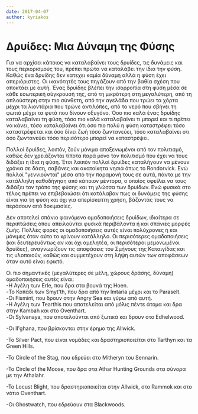 ```yaml
---
date: 2017-04-07
author: kyriakos
---
```

# Δρυίδες: Μια Δύναμη της Φύσης

Για να αρχίσει κάποιος να καταλαβαίνει τους δρυίδες, τις δυνάμεις και τους
περιορισμούς του, πρέπει πρώτα να καταλάβει την ίδια την φύση. Καθώς ένα
δρυίδης δεν κατεχει καμία δύναμη αλλά η φύση έχει απεριόριστες. Οι ικανότητές
τους πηγάζουν από την βαθία σχέση που αποκτάει με αυτή. Ένας δρυίδης βλέπει
την ισορροπία στη φύση μέσα σε κάθε εσωτερική σύγκρουσή της, από τη μικρότερη
στη μεγαλύτερη, από τη απλούστερη στην πιο σύνθετη, από την αγελάδα που τρώει
τα χόρτα μέχρι τα λιοντάρια που τρώνε αντιλόπες, από το νερό που σβήνει τη
φωτιά μέχρι τα φυτά που δίνουν οξυγόνο. Όσο πιο καλά ένας δρυίδης καταλαβαίνει
τη φύση, τόσο πιο καλά καταλαβαίνει τι μπορεί και τι πρέπει να κάνει, τόσο
καταλαβαίνει ότι όσο πιο πολύ η φύση καταστρέφει τόσο καταστρέφεται και όσο
δίνει ζωή τόσο ζωντανεύει, τόσο καταλαβαίνει οτι όσο ζωντανεύει τόσο
περισότερο μπορεί να καταστρέψει.



Πολλοί δρυίδες, λοιπόν, ζούν μόνιμα αποξενωμένοι από τον πολιτισμό, καθώς δεν
χρειάζονται τίποτα παρά μόνο τον πολιτισμό που έχει να τους διδάξει η ίδια η
φύση. Έτσι λοιπόν πολλοί δρυίδες καταλήγουν να μένουν χρόνια σε δάση, σαβάνες
και ακατοίκητα νησιά όπως το Rondorvick. Ενώ πολλοί "γεννιούνται" μέσα από την
παραμονή τους σε αυτά, πάντα με την κατάλληλη καθοδήγηση από κάποιον μέντορα,
ο οποίος οφείλει να τους διδάξει τον τρόπο της φύσης και τη γλώσσα των
δρυίδων. Ενώ φυσικά στο τέλος πρέπει να επιβεβαιώσει ότι κατάλαβαν πως οι
δυνάμεις της φύσης είναι για τη φύση και όχι για απερίσκεπτη χρήση, βάζοντάς
τους να περάσουν από δοκιμασίες.  

Δεν αποτελεί σπάνιο φαινόμενο ομαδοποιήσεις δρυίδων, ιδιαίτερα σε περιπτώσεις
όπου απειλούνται φυσικά περιβάλοντα ή και σπάνιες μορφές ζωής. Πολλές φορές οι
ομαδοποιήσεις αυτές είναι πολύχρονες ή και μόνιμες όταν αύτο το κρίνουν
κατάλληλο. Οι περισότερες ομαδοποιήσεις (και δευτερευόντως αν και όχι
αμελητέα, οι περισότεροι μεμονωμένοι δρυίδες), αναγνωρίζουν τις αποφάσεις του
Σμήνους της Καταιγίδας και τις υλοποιούν, καθώς και συμμετέχουν στη λήψη αυτών
των αποφάσεων όταν αυτό είναι εφικτό.  

Οι πιο σημαντικές (μεγαλύτερες σε μέλη, χώρους δράσης, δύναμη) ομαδοποιήσεις
αυτές είναι:  
-Η Αγέλη των Erle, που δρα στα βουνά της Hoen.  
-Το Κοπάδι των Smyt'th, που δρα από την Imtaria μέχρι και το Paraselt.  
-Οι Fismint, που δρουν στην Angry Sea και γύρω από αυτή.  
-Η Αγέλη των Tearthis που αποτελείται από μόλις πέντε άτομα και δρα στην Kambah και στο Oventhart.  
-Οι Sylvanaya, που αποτελούνται από ξωτικά και δρουν στο Edhelwood.

-Οι Il'ghana, που βρίσκονται στην έρημο της Allwick.

-Το Silver Pact, που είναι νομάδες και δραστηριοποιείται στo Tarthyn και τα Green Hills.

-Το Circle of the Stag, που εδρεύει στο Mitheryn του Sennarin.

-To Circle of the Moose, που δρα στα Athar Hunting Grounds στα σύνορα με την Athalahr.

-To Locust Blight, που δραστηριοποιείται στην Allwick, στο Rammok και στο νότιο Oventhart.

-Οι Ghostwatch, που εδρεύουν στα Blackwoods.

